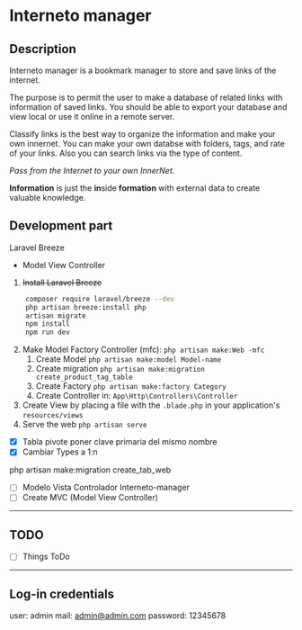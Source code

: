 # Interneto manager

## Description
Interneto manager is a bookmark manager to store and save links of the internet.

The purpose is to permit the user to make a database of related links with information of saved links. You should be able to export your database and view local or use it online in a remote server.

Classify links is the best way to organize the information and make your own innernet. You can make your own databse with folders, tags, and rate of your links. Also you can search links via the type of content.

*Pass from the Internet to your own InnerNet.*

**Information** is just the **in**side **formation** with external data to create valuable knowledge.


## Development part

Laravel Breeze

- Model View Controller
1. ~~Install Laravel Breeze~~
```sh
	composer require laravel/breeze --dev
	php artisan breeze:install php 
	artisan migrate
	npm install
	npm run dev
```

2. Make Model Factory Controller (mfc):  `php artisan make:Web -mfc`
	1. Create Model `php artisan make:model Model-name`
	2. Create migration  `php artisan make:migration create_product_tag_table`
	3. Create Factory  `php artisan make:factory Category`
	4. Create Controller in: `App\Http\Controllers\Controller`
3. Create View by placing a file with the  `.blade.php`  in your application's `resources/views`
4. Serve the web  `php artisan serve`

- [x] Tabla pivote poner clave primaria del mismo nombre
- [x] Cambiar Types a 1:n

php artisan make:migration create_tab_web

- [ ] Modelo Vista Controlador Interneto-manager
- [ ] Create MVC (Model View Controller)

---

## TODO

- [ ] Things ToDo


---

## Log-in credentials
user: admin
mail: admin@admin.com
password: 12345678
